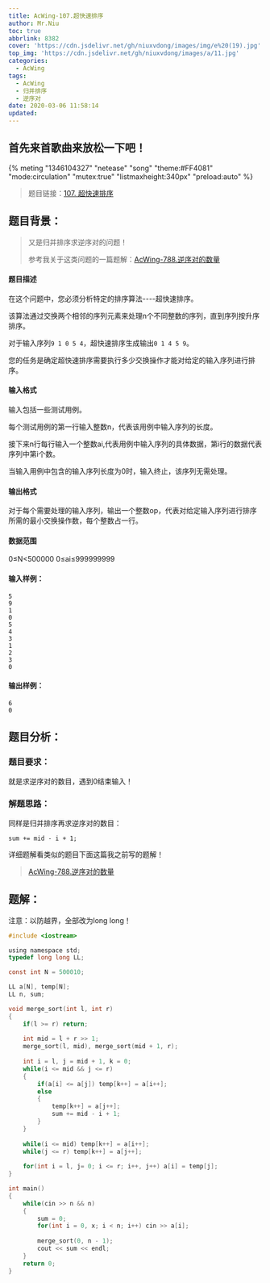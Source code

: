 ```yaml
---
title: AcWing-107.超快速排序
author: Mr.Niu
toc: true
abbrlink: 8382
cover: 'https://cdn.jsdelivr.net/gh/niuxvdong/images/img/e%20(19).jpg'
top_img: 'https://cdn.jsdelivr.net/gh/niuxvdong/images/a/11.jpg'
categories:
  - AcWing
tags:
  - AcWing
  - 归并排序
  - 逆序对
date: 2020-03-06 11:58:14
updated:
---
```






## 首先来首歌曲来放松一下吧！

{% meting "1346104327" "netease" "song" "theme:#FF4081" "mode:circulation" "mutex:true" "listmaxheight:340px" "preload:auto"  %}



> 题目链接：[107. 超快速排序](https://www.acwing.com/problem/content/109/)



## 题目背景：



> 又是归并排序求逆序对的问题！
>
> 参考我关于这类问题的一篇题解：[AcWing-788.逆序对的数量](https://niuxvdong.top/posts/25834.html)

#### 题目描述



在这个问题中，您必须分析特定的排序算法----超快速排序。

该算法通过交换两个相邻的序列元素来处理n个不同整数的序列，直到序列按升序排序。

对于输入序列`9 1 0 5 4`，超快速排序生成输出`0 1 4 5 9`。

您的任务是确定超快速排序需要执行多少交换操作才能对给定的输入序列进行排序。

#### 输入格式

输入包括一些测试用例。

每个测试用例的第一行输入整数n，代表该用例中输入序列的长度。

接下来n行每行输入一个整数ai,代表用例中输入序列的具体数据，第i行的数据代表序列中第i个数。

当输入用例中包含的输入序列长度为0时，输入终止，该序列无需处理。

#### 输出格式

对于每个需要处理的输入序列，输出一个整数op，代表对给定输入序列进行排序所需的最小交换操作数，每个整数占一行。

#### 数据范围

0≤N<500000
0≤ai≤999999999

#### 输入样例：

```
5
9
1
0
5
4
3
1
2
3
0
```

#### 输出样例：

```
6
0
```



## 题目分析：

### 题目要求：



就是求逆序对的数目，遇到0结束输入！



### 解题思路：



同样是归并排序再求逆序对的数目：

`sum += mid - i + 1;`

详细题解看类似的题目下面这篇我之前写的题解！

> [AcWing-788.逆序对的数量](https://niuxvdong.top/posts/25834.html)



## 题解：



注意：以防越界，全部改为long long！

```c
#include <iostream>

using namespace std;
typedef long long LL;

const int N = 500010;

LL a[N], temp[N];
LL n, sum;

void merge_sort(int l, int r)
{
    if(l >= r) return;
    
    int mid = l + r >> 1;
    merge_sort(l, mid), merge_sort(mid + 1, r);
    
    int i = l, j = mid + 1, k = 0;
    while(i <= mid && j <= r)
    {
        if(a[i] <= a[j]) temp[k++] = a[i++];
        else
        {
            temp[k++] = a[j++];
            sum += mid - i + 1;
        }
    }
    
    while(i <= mid) temp[k++] = a[i++];
    while(j <= r) temp[k++] = a[j++];
    
    for(int i = l, j= 0; i <= r; i++, j++) a[i] = temp[j];
}

int main()
{
    while(cin >> n && n)
    {
        sum = 0;
        for(int i = 0, x; i < n; i++) cin >> a[i];
        
        merge_sort(0, n - 1);
        cout << sum << endl;
    }
    return 0;
}
```

